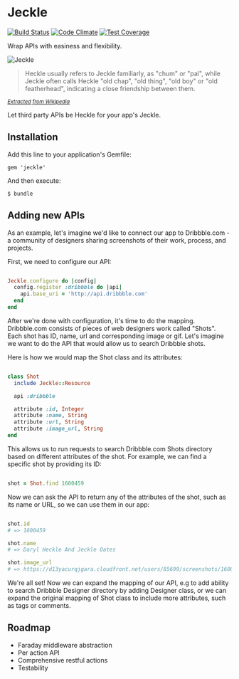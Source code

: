 # Jeckle

[![Build Status](https://travis-ci.org/tomas-stefano/jeckle.svg?branch=master)](https://travis-ci.org/tomas-stefano/jeckle)
[![Code Climate](https://codeclimate.com/github/tomas-stefano/jeckle.png)](https://codeclimate.com/github/tomas-stefano/jeckle)
[![Test Coverage](https://codeclimate.com/github/tomas-stefano/jeckle/coverage.png)](https://codeclimate.com/github/tomas-stefano/jeckle)

Wrap APIs with easiness and flexibility.

<img src="http://www.toonopedia.com/hekljekl.jpg" alt="Jeckle" />

> Heckle usually refers to Jeckle familiarly, as "chum" or "pal", while Jeckle
often calls Heckle "old chap", "old thing", "old boy" or "old featherhead",
indicating a close friendship between them.

<small>*[Extracted from Wikipedia](http://en.wikipedia.org/wiki/Heckle_and_Jeckle)*</small>

Let third party APIs be Heckle for your app's Jeckle.

## Installation

Add this line to your application's Gemfile:

    gem 'jeckle'

And then execute:

    $ bundle

## Adding new APIs

As an example, let's imagine we'd like to connect our app to Dribbble.com - a community of designers sharing screenshots of their work, process, and projects.

First, we need to configure our API:

``` ruby

Jeckle.configure do |config|
  config.register :dribbble do |api|
    api.base_uri = 'http://api.dribbble.com'
  end
end

```

After we're done with configuration, it's time to do the mapping. Dribbble.com consists of pieces of web designers work called "Shots". Each shot has ID, name, url and corresponding image or gif. Let's imagine we want to do the API that would allow us to search Dribbble shots.

Here is how we would map the Shot class and its attributes:

``` ruby

class Shot
  include Jeckle::Resource

  api :dribbble

  attribute :id, Integer
  attribute :name, String
  attribute :url, String
  attribute :image_url, String
end

```

This allows us to run requests to search Dribbble.com Shots directory based on different attributes of the shot. For example, we can find a specific shot by providing its ID:

``` ruby

shot = Shot.find 1600459

```

Now we can ask the API to return any of the attributes of the shot, such as its name or URL, so we can use them in our app:

``` ruby

shot.id
# => 1600459

shot.name
# => Daryl Heckle And Jeckle Oates

shot.image_url
# => https://d13yacurqjgara.cloudfront.net/users/85699/screenshots/1600459/daryl_heckle_and_jeckle_oates-dribble.jpg

``` 

We're all set! Now we can expand the mapping of our API, e.g to add ability to search Dribbble Designer directory by adding Designer class, or we can expand the original mapping of Shot class to include more attributes, such as tags or comments.



## Roadmap

- Faraday middleware abstraction
- Per action API
- Comprehensive restful actions
- Testability
